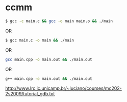 # ccmm

```bash
$ gcc -c main.c && gcc -o main main.o && ./main
```

OR

```bash
$ gcc main.c -o main && ./main
```

OR

```bash
gcc main.cpp -o main.out && ./main.out
```

OR

```bash
g++ main.cpp -o main.out && ./main.out
```


http://www.lrc.ic.unicamp.br/~luciano/courses/mc202-2s2009/tutorial_gdb.txt
